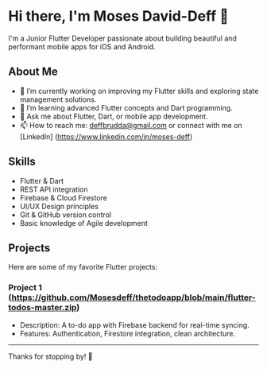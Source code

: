 # Hi there, I'm Moses David-Deff 👋

I'm a Junior Flutter Developer passionate about building beautiful and performant mobile apps for iOS and Android.

## About Me

- 🔭 I’m currently working on improving my Flutter skills and exploring state management solutions.
- 🌱 I’m learning advanced Flutter concepts and Dart programming.
- 💬 Ask me about Flutter, Dart, or mobile app development.
- 📫 How to reach me: deffbrudda@gmail.com or connect with me on [LinkedIn] (https://www.linkedin.com/in/moses-deff)

## Skills

- Flutter & Dart
- REST API integration
- Firebase & Cloud Firestore
- UI/UX Design principles
- Git & GitHub version control
- Basic knowledge of Agile development

## Projects

Here are some of my favorite Flutter projects:

### Project 1 (https://github.com/Mosesdeff/thetodoapp/blob/main/flutter-todos-master.zip)
- Description: A to-do app with Firebase backend for real-time syncing.
- Features: Authentication, Firestore integration, clean architecture.


---

Thanks for stopping by! 🚀
